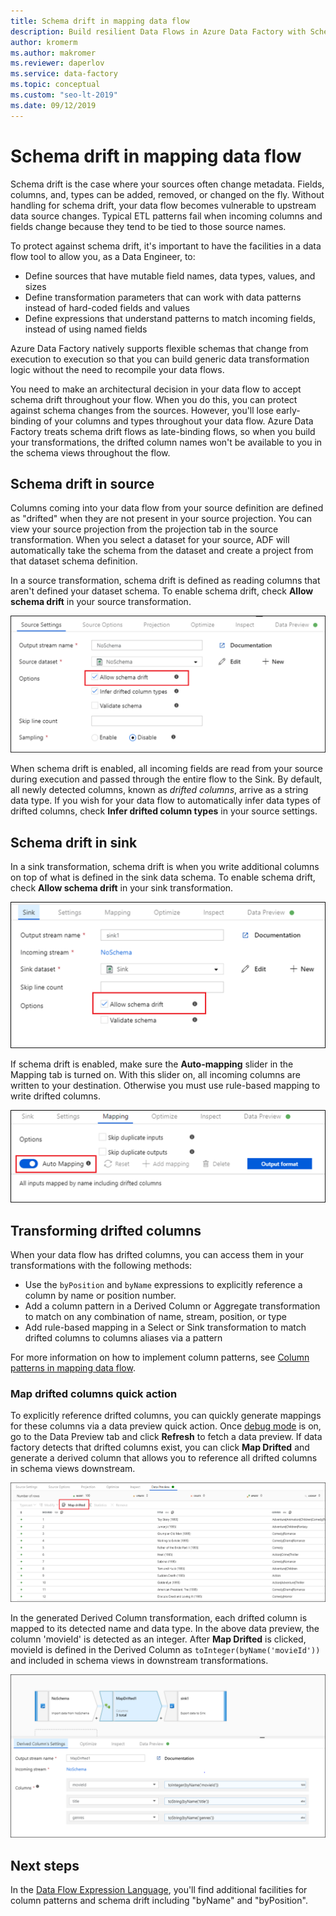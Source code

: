 ```yaml
---
title: Schema drift in mapping data flow
description: Build resilient Data Flows in Azure Data Factory with Schema Drift
author: kromerm
ms.author: makromer
ms.reviewer: daperlov
ms.service: data-factory
ms.topic: conceptual
ms.custom: "seo-lt-2019"​
ms.date: 09/12/2019
---
```


# Schema drift in mapping data flow

Schema drift is the case where your sources often change metadata. Fields, columns, and, types can be added, removed, or changed on the fly. Without handling for schema drift, your data flow becomes vulnerable to upstream data source changes. Typical ETL patterns fail when incoming columns and fields change because they tend to be tied to those source names.

To protect against schema drift, it's important to have the facilities in a data flow tool to allow you, as a Data Engineer, to:

* Define sources that have mutable field names, data types, values, and sizes
* Define transformation parameters that can work with data patterns instead of hard-coded fields and values
* Define expressions that understand patterns to match incoming fields, instead of using named fields

Azure Data Factory natively supports flexible schemas that change from execution to execution so that you can build generic data transformation logic without the need to recompile your data flows.

You need to make an architectural decision in your data flow to accept schema drift throughout your flow. When you do this, you can protect against schema changes from the sources. However, you'll lose early-binding of your columns and types throughout your data flow. Azure Data Factory treats schema drift flows as late-binding flows, so when you build your transformations, the drifted column names won't be available to you in the schema views throughout the flow.

## Schema drift in source

Columns coming into your data flow from your source definition are defined as "drifted" when they are not present in your source projection. You can view your source projection from the projection tab in the source transformation. When you select a dataset for your source, ADF will automatically take the schema from the dataset and create a project from that dataset schema definition.

In a source transformation, schema drift is defined as reading columns that aren't defined your dataset schema. To enable schema drift, check **Allow schema drift** in your source transformation.

![Schema drift source](media/data-flow/schemadrift001.png "Schema drift source")

When schema drift is enabled, all incoming fields are read from your source during execution and passed through the entire flow to the Sink. By default, all newly detected columns, known as *drifted columns*, arrive as a string data type. If you wish for your data flow to automatically infer data types of drifted columns, check **Infer drifted column types** in your source settings.

## Schema drift in sink

In a sink transformation, schema drift is when you write additional columns on top of what is defined in the sink data schema. To enable schema drift, check **Allow schema drift** in your sink transformation.

![Schema drift sink](media/data-flow/schemadrift002.png "Schema drift sink")

If schema drift is enabled, make sure the **Auto-mapping** slider in the Mapping tab is turned on. With this slider on, all incoming columns are written to your destination. Otherwise you must use rule-based mapping to write drifted columns.

![Sink auto mapping](media/data-flow/automap.png "Sink auto mapping")

## Transforming drifted columns

When your data flow has drifted columns, you can access them in your transformations with the following methods:

* Use the `byPosition` and `byName` expressions to explicitly reference a column by name or position number.
* Add a column pattern in a Derived Column or Aggregate transformation to match on any combination of name, stream, position, or type
* Add rule-based mapping in a Select or Sink transformation to match drifted columns to columns aliases via a pattern

For more information on how to implement column patterns, see [Column patterns in mapping data flow](concepts-data-flow-column-pattern.md).

### Map drifted columns quick action

To explicitly reference drifted columns, you can quickly generate mappings for these columns via a data preview quick action. Once [debug mode](concepts-data-flow-debug-mode.md) is on, go to the Data Preview tab and click **Refresh** to fetch a data preview. If data factory detects that drifted columns exist, you can click **Map Drifted** and generate a derived column that allows you to reference all drifted columns in schema views downstream.

![Map drifted](media/data-flow/mapdrifted1.png "Map drifted")

In the generated Derived Column transformation, each drifted column is mapped to its detected name and data type. In the above data preview, the column 'movieId' is detected as an integer. After **Map Drifted** is clicked, movieId is defined in the Derived Column as `toInteger(byName('movieId'))` and included in schema views in downstream transformations.

![Map drifted](media/data-flow/mapdrifted2.png "Map drifted")

## Next steps
In the [Data Flow Expression Language](data-flow-expression-functions.md), you'll find additional facilities for column patterns and schema drift including "byName" and "byPosition".

